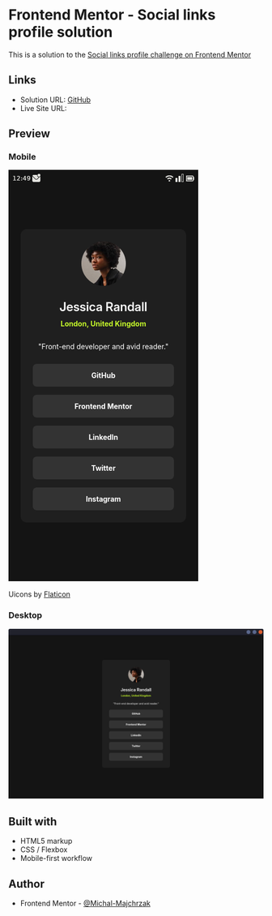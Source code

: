 # Frontend Mentor - Social links profile solution

This is a solution to the [Social links profile challenge on Frontend Mentor](https://www.frontendmentor.io/challenges/social-links-profile-UG32l9m6dQ)

## Links

- Solution URL: [GitHub](https://github.com/Michal-Majchrzak/fm-social-links-profile)
- Live Site URL: 

## Preview

### Mobile
![mobile](/assets/screenshots/mobile-screenshot.png)

Uicons by [Flaticon](https://www.flaticon.com/uicons)

### Desktop
![desktop](/assets/screenshots/desktop-screenshot.png)

## Built with

- HTML5 markup
- CSS / Flexbox
- Mobile-first workflow

## Author

- Frontend Mentor - [@Michal-Majchrzak](https://www.frontendmentor.io/profile/Michal-Majchrzak)
